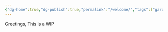```yaml
---
{"dg-home":true,"dg-publish":true,"permalink":"/welcome/","tags":["gardenEntry"],"dgPassFrontmatter":true}
---
```


Greetings, This is a WIP